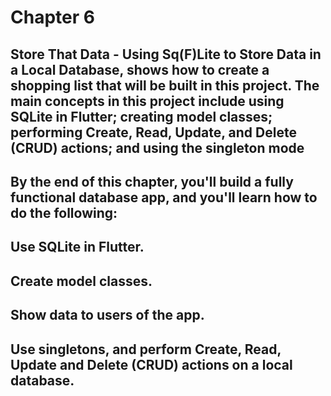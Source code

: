 # Chapter 6

## Store That Data - Using Sq(F)Lite to Store Data in a Local Database, shows how to create a shopping list that will be built in this project. The main concepts in this project include using SQLite in Flutter; creating model classes; performing Create, Read, Update, and Delete (CRUD) actions; and using the singleton mode

## By the end of this chapter, you'll build a fully functional database app, and you'll learn how to do the following: 

## Use SQLite in Flutter.
## Create model classes.
## Show data to users of the app.
## Use singletons, and perform Create, Read, Update and Delete (CRUD) actions on a local database.